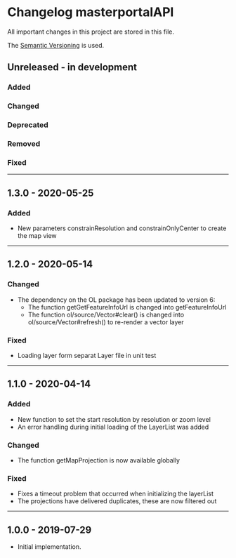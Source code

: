 # Changelog masterportalAPI
 All important changes in this project are stored in this file.

 The [Semantic Versioning](https://semver.org/spec/v2.0.0.html) is used.

 ## Unreleased - in development
 ### Added

 ### Changed

 ### Deprecated
 
 ### Removed
 
 ### Fixed

---

## 1.3.0 - 2020-05-25
### Added
- New parameters constrainResolution and constrainOnlyCenter to create the map view

---

## 1.2.0 - 2020-05-14
### Changed
- The dependency on the OL package has been updated to version 6:
    - The function getGetFeatureInfoUrl is changed into getFeatureInfoUrl
    - The function ol/source/Vector#clear() is changed into ol/source/Vector#refresh() to re-render a vector layer

### Fixed
- Loading layer form separat Layer file in unit test 

---

## 1.1.0 - 2020-04-14
### Added
- New function to set the start resolution by resolution or zoom level
- An error handling during initial loading of the LayerList was added

### Changed
- The function getMapProjection is now available globally

### Fixed
- Fixes a timeout problem that occurred when initializing the layerList
- The projections have delivered duplicates, these are now filtered out

---

## 1.0.0 - 2019-07-29
- Initial implementation.
